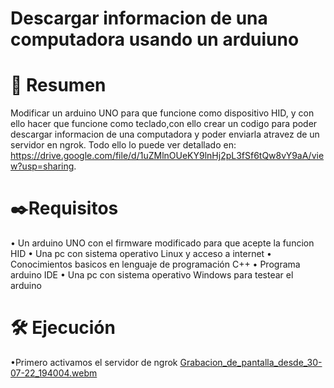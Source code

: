 # Descargar informacion de una computadora usando un arduiuno 
# 📜 Resumen 
Modificar un arduino UNO para que funcione como dispositivo HID, y con ello hacer que funcione como teclado,con ello crear un codigo para poder descargar informacion de una computadora y poder enviarla atravez de un servidor en ngrok.
Todo ello lo puede ver detallado en: https://drive.google.com/file/d/1uZMlnOUeKY9lnHj2pL3fSf6tQw8vY9aA/view?usp=sharing.


# ✒️Requisitos
• Un arduino UNO con el firmware modificado para que acepte la funcion HID
• Una pc con sistema operativo Linux y acceso a internet
• Conocimientos basicos en lenguaje de programación C++
• Programa arduino IDE
• Una pc con sistema operativo Windows para testear el arduino

# 🛠️ Ejecución
•Primero activamos el servidor de ngrok
[Grabacion_de_pantalla_desde_30-07-22_194004.webm](https://user-images.githubusercontent.com/110279489/182005346-f04e099f-93e1-4bdc-a4ce-258784672423.webm)
